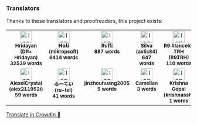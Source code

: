 ### Translators

Thanks to these translators and proofreaders, this project exists:

<!-- CROWDIN-CONTRIBUTORS-START -->
<table>
  <tbody>
    <tr>
      <td align="center" valign="top">
        <a href="https://crowdin.com/profile/DP-Hridayan"><img alt="logo" style="width: 32px" src="https://crowdin-static.cf-downloads.crowdin.com/avatar/16319000/medium/83750741692d1ecb16b7de139291cb30.png" />
          <br />
          <sub><b>Hridayan (DP-Hridayan)</b></sub></a>
        <br />
        <sub><b>32539 words</b></sub>
      </td>
      <td align="center" valign="top">
        <a href="https://crowdin.com/profile/mikropsoft"><img alt="logo" style="width: 32px" src="https://crowdin-static.cf-downloads.crowdin.com/avatar/15972315/medium/23948a4df1f365f3bd7accc92c87bc4e.jpg" />
          <br />
          <sub><b>𝗛𝗼𝗹𝗶 (mikropsoft)</b></sub></a>
        <br />
        <sub><b>6414 words</b></sub>
      </td>
      <td align="center" valign="top">
        <a href="https://crowdin.com/profile/Ruffi"><img alt="logo" style="width: 32px" src="https://crowdin-static.cf-downloads.crowdin.com/avatar/16098016/medium/2aee1e072b73a93c6e3ecc02236cfb2e_default.png" />
          <br />
          <sub><b>Ruffi</b></sub></a>
        <br />
        <sub><b>887 words</b></sub>
      </td>
      <td align="center" valign="top">
        <a href="https://crowdin.com/profile/avlis84"><img alt="logo" style="width: 32px" src="https://crowdin-static.cf-downloads.crowdin.com/avatar/15723517/medium/19b09a1f8d4148794ca49bb34526f2ac.jpg" />
          <br />
          <sub><b>Silva (avlis84)</b></sub></a>
        <br />
        <sub><b>647 words</b></sub>
      </td>
      <td align="center" valign="top">
        <a href="https://crowdin.com/profile/R9TRH"><img alt="logo" style="width: 32px" src="https://crowdin-static.cf-downloads.crowdin.com/avatar/16623243/medium/87137f31b65ee3f2e1a137eafcf9729d.jpeg" />
          <br />
          <sub><b>R9 #lancelot TRH (R9TRH)</b></sub></a>
        <br />
        <sub><b>110 words</b></sub>
      </td>
      <td align="center" valign="top">
        <a href="https://crowdin.com/profile/jimietianxia"><img alt="logo" style="width: 32px" src="https://crowdin-static.cf-downloads.crowdin.com/avatar/17101716/medium/fd01e9074549bdf41d672bd55d739d5f_default.png" />
          <br />
          <sub><b>jimietianxia</b></sub></a>
        <br />
        <sub><b>90 words</b></sub>
      </td>
    </tr>
    <tr>
      <td align="center" valign="top">
        <a href="https://crowdin.com/profile/alex211952i"><img alt="logo" style="width: 32px" src="https://crowdin-static.cf-downloads.crowdin.com/avatar/16749463/medium/a5c4e3624bfd368750b8b82116a2dafb.png" />
          <br />
          <sub><b>AlexeiCrystal (alex211952i)</b></sub></a>
        <br />
        <sub><b>59 words</b></sub>
      </td>
      <td align="center" valign="top">
        <a href="https://crowdin.com/profile/ru-tei"><img alt="logo" style="width: 32px" src="https://crowdin-static.cf-downloads.crowdin.com/avatar/17196264/medium/0fc56e447148eb14a35b45b787149aaf.png" />
          <br />
          <sub><b>るーてい (ru-tei)</b></sub></a>
        <br />
        <sub><b>41 words</b></sub>
      </td>
      <td align="center" valign="top">
        <a href="https://crowdin.com/profile/jinzhouhuang2005"><img alt="logo" style="width: 32px" src="https://crowdin-static.cf-downloads.crowdin.com/avatar/16841547/medium/bd42d1aca4eb35db38aeb6d1d937aeba_default.png" />
          <br />
          <sub><b>jinzhouhuang2005</b></sub></a>
        <br />
        <sub><b>5 words</b></sub>
      </td>
      <td align="center" valign="top">
        <a href="https://crowdin.com/profile/Camellan"><img alt="logo" style="width: 32px" src="https://crowdin-static.cf-downloads.crowdin.com/avatar/13410766/medium/b4019516b3323e817b7e77712961de69_default.png" />
          <br />
          <sub><b>Camellan</b></sub></a>
        <br />
        <sub><b>3 words</b></sub>
      </td>
      <td align="center" valign="top">
        <a href="https://crowdin.com/profile/krishnassh"><img alt="logo" style="width: 32px" src="https://crowdin-static.cf-downloads.crowdin.com/avatar/16914423/medium/ffc48179d9e2aff7be3ece42771e55ed.png" />
          <br />
          <sub><b>Krishna Gopal (krishnassh)</b></sub></a>
        <br />
        <sub><b>1 words</b></sub>
      </td>
    </tr>
  </tbody>
</table><a href="https://crowdin.com/project/ashellyou" target="_blank">Translate in Crowdin 🚀</a>
<!-- CROWDIN-CONTRIBUTORS-END -->
